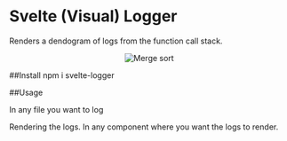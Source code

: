 # Svelte (Visual) Logger

Renders a dendogram of logs from the function call stack.

<p align="center">
  <img src="https://i.imgur.com/jutkVST.jpg" alt="Merge sort">
</p>

##Install
npm i svelte-logger

##Usage

In any file you want to log
<script>
    import { onMount } from 'svelte';
  	import { log } from 'svelte-logger';

    onMount(() => {
      log("hello");
      log({
            message: "Hello",
            item: {
                  name: "Potatoes"
            }
        )
    }
</script>

Rendering the logs. In any component where you want the logs to render.
<script>
	import LogView from 'svelte-logger/LogView.svelte';	
</script>

<LogView/>


